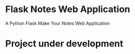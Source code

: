 # Flask Notes Web Application
A Python Flask Make Your Notes Web Application

# Project under development
